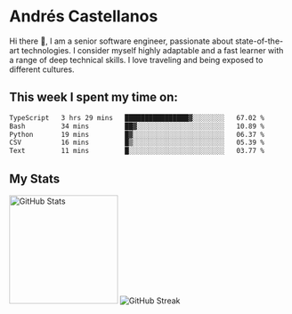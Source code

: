 # Andrés Castellanos

Hi there 👋, I am a senior software engineer, passionate about state-of-the-art technologies. I consider myself highly adaptable and a fast learner with a range of deep technical skills. I love traveling and being exposed to different cultures.

## This week I spent my time on:

<!--START_SECTION:waka-->

```txt
TypeScript   3 hrs 29 mins   ████████████████▓░░░░░░░░   67.02 %
Bash         34 mins         ██▓░░░░░░░░░░░░░░░░░░░░░░   10.89 %
Python       19 mins         █▓░░░░░░░░░░░░░░░░░░░░░░░   06.37 %
CSV          16 mins         █▒░░░░░░░░░░░░░░░░░░░░░░░   05.39 %
Text         11 mins         █░░░░░░░░░░░░░░░░░░░░░░░░   03.77 %
```

<!--END_SECTION:waka-->

## My Stats

<img height="195" src="https://github-readme-stats.vercel.app/api?username=andrescv&show_icons=true&theme=onedark&hide_border=true&card_width=495" alt="GitHub Stats" />

<img src="https://streak-stats.demolab.com?user=andrescv&theme=one-dark-pro&hide_border=true" alt="GitHub Streak" />
